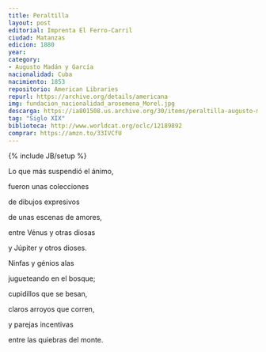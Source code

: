 ```yaml
---
title: Peraltilla
layout: post
editorial: Imprenta El Ferro-Carril
ciudad: Matanzas
edicion: 1880
year:
category: 
- Augusto Madán y García
nacionalidad: Cuba
nacimiento: 1853
repositorio: American Libraries
repurl: https://archive.org/details/americana
img: fundacion_nacionalidad_arosemena_Morel.jpg
descarga: https://ia801508.us.archive.org/30/items/peraltilla-augusto-madan-y-garcia/Peraltilla%20-%20Augusto%20Madan%20y%20Garci%CC%81a.pdf
tag: "Siglo XIX"
biblioteca: http://www.worldcat.org/oclc/12189892
comprar: https://amzn.to/33IVCfU
---
```

{% include JB/setup %}

Lo que más suspendió el ánimo,
 
fueron unas colecciones 
 
de dibujos expresivos
 
de unas escenas de amores,
 
entre Vénus y otras diosas
 
y Júpiter y otros dioses.
 
Ninfas y génios alas
 
jugueteando en el bosque; 
 
cupidillos que se besan, 
 
claros arroyos que corren, 
 
y parejas incentivas
 
entre las quiebras del monte.
